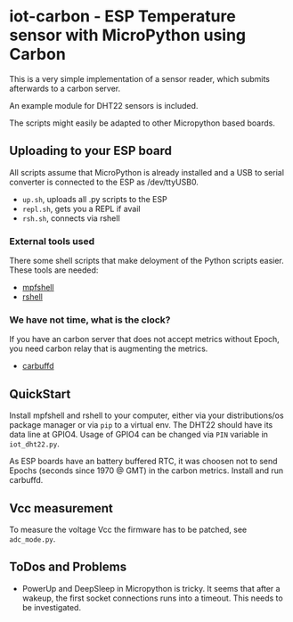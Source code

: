 # iot-carbon - ESP Temperature sensor with MicroPython using Carbon

This is a very simple implementation of a sensor reader, which submits afterwards to
a carbon server.

An example module for DHT22 sensors is included.

The scripts might easily be adapted to other Micropython based boards.

## Uploading to your ESP board

All scripts assume that MicroPython is already installed and a USB to serial converter is connected to the ESP as /dev/ttyUSB0.

* `up.sh`, uploads all .py scripts to the ESP
* `repl.sh`, gets you a REPL if avail
* `rsh.sh`, connects via rshell

### External tools used

There some shell scripts that make deloyment of the Python scripts easier.
These tools are needed:

 * [mpfshell](https://github.com/wendlers/mpfshell)
 * [rshell](https://github.com/dhylands/rshell)

### We have not time, what is the clock?

 If you have an carbon server that does not accept metrics without Epoch, you need carbon relay that is augmenting the metrics.
 * [carbuffd](https://github.com/j0ju/carbuffd)

## QuickStart

Install mpfshell and rshell to your computer, either via your distributions/os package manager or via `pip` to a virtual env.
The DHT22 should have its data line at GPIO4. Usage of GPIO4 can be changed via `PIN` variable in `iot_dht22.py`.

As ESP boards have an battery buffered RTC, it was choosen not to send Epochs (seconds since 1970 @ GMT) in the carbon metrics.
Install and run carbuffd.

## Vcc measurement

To measure the voltage Vcc the firmware has to be patched, see `adc_mode.py`.

## ToDos and Problems

 * PowerUp and DeepSleep in Micropython is tricky.
   It seems that after a wakeup, the first socket connections runs into a timeout.
   This needs to be investigated.

